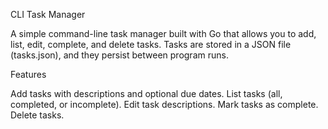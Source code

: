 CLI Task Manager

A simple command-line task manager built with Go that allows you to add, list, edit, complete, and delete tasks. Tasks are stored in a JSON file (tasks.json), and they persist between program runs.

Features

Add tasks with descriptions and optional due dates.
List tasks (all, completed, or incomplete).
Edit task descriptions.
Mark tasks as complete.
Delete tasks.
